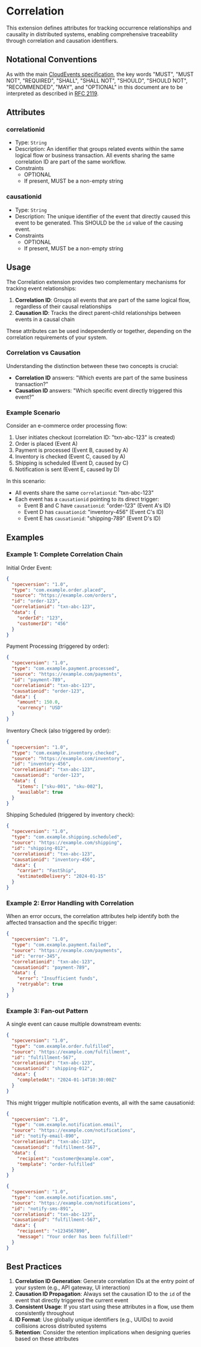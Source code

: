 # Correlation

This extension defines attributes for tracking occurrence relationships and
causality in distributed systems, enabling comprehensive traceability through
correlation and causation identifiers.

## Notational Conventions

As with the main [CloudEvents specification](../spec.md), the key words "MUST",
"MUST NOT", "REQUIRED", "SHALL", "SHALL NOT", "SHOULD", "SHOULD NOT",
"RECOMMENDED", "MAY", and "OPTIONAL" in this document are to be interpreted as
described in [RFC 2119](https://tools.ietf.org/html/rfc2119).

## Attributes

### correlationid

- Type: `String`
- Description: An identifier that groups related events within the same logical
  flow or business transaction. All events sharing the same correlation ID are
  part of the same workflow.
- Constraints
  - OPTIONAL
  - If present, MUST be a non-empty string

### causationid

- Type: `String`
- Description: The unique identifier of the event that directly caused this
  event to be generated. This SHOULD be the `id` value of the causing event.
- Constraints
  - OPTIONAL
  - If present, MUST be a non-empty string

## Usage

The Correlation extension provides two complementary mechanisms for tracking
event relationships:

1. **Correlation ID**: Groups all events that are part of the same logical flow,
   regardless of their causal relationships
2. **Causation ID**: Tracks the direct parent-child relationships between events
   in a causal chain

These attributes can be used independently or together, depending on the correlation
requirements of your system.

### Correlation vs Causation

Understanding the distinction between these two concepts is crucial:

- **Correlation ID** answers: "Which events are part of the same business
  transaction?"
- **Causation ID** answers: "Which specific event directly triggered this
  event?"

### Example Scenario

Consider an e-commerce order processing flow:

1. User initiates checkout (correlation ID: "txn-abc-123" is created)
2. Order is placed (Event A)
3. Payment is processed (Event B, caused by A)
4. Inventory is checked (Event C, caused by A)
5. Shipping is scheduled (Event D, caused by C)
6. Notification is sent (Event E, caused by D)

In this scenario:

- All events share the same `correlationid`: "txn-abc-123"
- Each event has a `causationid` pointing to its direct trigger:
  - Event B and C have `causationid`: "order-123" (Event A's ID)
  - Event D has `causationid`: "inventory-456" (Event C's ID)
  - Event E has `causationid`: "shipping-789" (Event D's ID)

## Examples

### Example 1: Complete Correlation Chain

Initial Order Event:

```json
{
  "specversion": "1.0",
  "type": "com.example.order.placed",
  "source": "https://example.com/orders",
  "id": "order-123",
  "correlationid": "txn-abc-123",
  "data": {
    "orderId": "123",
    "customerId": "456"
  }
}
```

Payment Processing (triggered by order):

```json
{
  "specversion": "1.0",
  "type": "com.example.payment.processed",
  "source": "https://example.com/payments",
  "id": "payment-789",
  "correlationid": "txn-abc-123",
  "causationid": "order-123",
  "data": {
    "amount": 150.0,
    "currency": "USD"
  }
}
```

Inventory Check (also triggered by order):

```json
{
  "specversion": "1.0",
  "type": "com.example.inventory.checked",
  "source": "https://example.com/inventory",
  "id": "inventory-456",
  "correlationid": "txn-abc-123",
  "causationid": "order-123",
  "data": {
    "items": ["sku-001", "sku-002"],
    "available": true
  }
}
```

Shipping Scheduled (triggered by inventory check):

```json
{
  "specversion": "1.0",
  "type": "com.example.shipping.scheduled",
  "source": "https://example.com/shipping",
  "id": "shipping-012",
  "correlationid": "txn-abc-123",
  "causationid": "inventory-456",
  "data": {
    "carrier": "FastShip",
    "estimatedDelivery": "2024-01-15"
  }
}
```

### Example 2: Error Handling with Correlation

When an error occurs, the correlation attributes help identify both the affected
transaction and the specific trigger:

```json
{
  "specversion": "1.0",
  "type": "com.example.payment.failed",
  "source": "https://example.com/payments",
  "id": "error-345",
  "correlationid": "txn-abc-123",
  "causationid": "payment-789",
  "data": {
    "error": "Insufficient funds",
    "retryable": true
  }
}
```

### Example 3: Fan-out Pattern

A single event can cause multiple downstream events:

```json
{
  "specversion": "1.0",
  "type": "com.example.order.fulfilled",
  "source": "https://example.com/fulfillment",
  "id": "fulfillment-567",
  "correlationid": "txn-abc-123",
  "causationid": "shipping-012",
  "data": {
    "completedAt": "2024-01-14T10:30:00Z"
  }
}
```

This might trigger multiple notification events, all with the same causationid:

```json
{
  "specversion": "1.0",
  "type": "com.example.notification.email",
  "source": "https://example.com/notifications",
  "id": "notify-email-890",
  "correlationid": "txn-abc-123",
  "causationid": "fulfillment-567",
  "data": {
    "recipient": "customer@example.com",
    "template": "order-fulfilled"
  }
}
```

```json
{
  "specversion": "1.0",
  "type": "com.example.notification.sms",
  "source": "https://example.com/notifications",
  "id": "notify-sms-891",
  "correlationid": "txn-abc-123",
  "causationid": "fulfillment-567",
  "data": {
    "recipient": "+1234567890",
    "message": "Your order has been fulfilled!"
  }
}
```

## Best Practices

1. **Correlation ID Generation**: Generate correlation IDs at the entry point of
   your system (e.g., API gateway, UI interaction)
2. **Causation ID Propagation**: Always set the causation ID to the `id` of the
   event that directly triggered the current event
3. **Consistent Usage**: If you start using these attributes in a flow, use them
   consistently throughout
4. **ID Format**: Use globally unique identifiers (e.g., UUIDs) to avoid
   collisions across distributed systems
5. **Retention**: Consider the retention implications when designing queries
   based on these attributes
